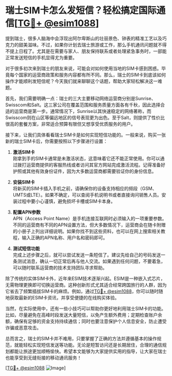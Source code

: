 # 瑞士SIM卡怎么发短信？轻松搞定国际通信[[TG💪+ @esim1088](https://t.me/s/esim1088)]

提到瑞士，很多人脑海中会浮现出阿尔卑斯山的壮丽景色、钟表的精准工艺以及巧克力的甜美滋味。不过，如果你计划去瑞士旅游或工作，那么手机通讯问题就不得不提上日程了。尤其是在需要与家人、朋友保持联系或者处理紧急事务时，一部能正常发送短信的手机显得尤为重要。

对于很多初次来到瑞士的朋友来说，可能会对如何使用当地的SIM卡感到困惑。毕竟每个国家的运营商政策和服务内容都有所不同。那么，瑞士的SIM卡到底该如何操作才能顺利发短信呢？今天我们就来聊聊这个话题，帮助大家轻松解决这一难题。

首先，我们需要明确一点：瑞士的三大主要移动网络运营商分别是Sunrise、Swisscom和Salt。这三家公司在覆盖范围和服务质量方面各有千秋，因此选择合适的运营商是第一步。通常情况下，Sunrise以其快速稳定的网络著称，而Swisscom则在山区等偏远地区的信号表现更为出色。至于Salt，则提供了性价比很高的套餐方案，非常适合预算有限但又想享受优质服务的用户。

接下来，让我们具体看看瑞士SIM卡是如何实现短信功能的。一般来说，购买一张新的瑞士SIM卡后，你需要按照以下步骤进行设置：

1. **激活SIM卡**  
   刚拿到手的SIM卡通常是未激活状态，这意味着它还不能正常使用。你可以通过拨打运营商提供的客服热线或者访问其官方网站完成激活流程。记得准备好护照或其他有效身份证件，因为大多数运营商都需要验证你的身份信息。

2. **安装SIM卡**  
   将新买的SIM卡插入手机之前，请确保你的设备支持相应的频段（GSM、UMTS或LTE）。如果不确定，可以查阅手机说明书或者直接询问销售人员。安装过程中要小心谨慎，避免损坏卡槽或SIM卡本身。

3. **配置APN参数**  
   APN（Access Point Name）是手机连接互联网时必须输入的一项重要参数。不同的运营商有不同的APN设置方法，但大多数情况下，运营商会在随卡附赠的小册子上列出详细说明。如果你找不到这些资料，也可以在网上搜索相关教程，输入正确的APN名称、用户名和密码即可。

4. **测试短信功能**  
   完成上述步骤之后，就可以尝试发送一条短信了。建议先给自己的号码发送一条测试消息，确认一切正常后再与他人交流。如果遇到任何问题，不要着急，可以随时联系运营商的技术支持团队寻求帮助。

除了传统的实体SIM卡外，近年来ESIM技术逐渐兴起。ESIM是一种嵌入式芯片，无需物理更换即可切换运营商。这种创新形式尤其适合经常跨国旅行的人群，因为它省去了频繁插拔SIM卡的麻烦。例如，通过[TG💪+ @esim1088](https://t.me/s/esim1088)，你可以随时随地获取最新的ESIM卡资讯，并享受便捷的在线购买体验。

当然，在实际使用中，还有一些小技巧可以帮助你更好地利用瑞士SIM卡的功能。比如，尽量避免在高峰时段发送大量短信，以免产生额外费用；定期检查账户余额，确保有足够的资金支持持续通信；同时也要注意保护个人信息安全，防止遭受诈骗或恶意攻击。

总而言之，瑞士的SIM卡并不难用，只要掌握了正确的方法并遵循基本的操作规范，就能轻松实现短信发送等功能。无论是短暂访问还是长期居住，合理的通信规划都能让旅途更加顺畅愉快。希望本文能够为大家提供实用的指导，让大家在瑞士也能享受到无缝衔接的移动通讯服务！

[[TG💪+ @esim1088](https://t.me/s/esim1088) ![Image](https://i.postimg.cc/4NQfJmqS/Snipaste-2025-05-13-00-14-12.png)]